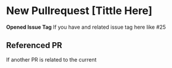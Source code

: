 # New Pullrequest [Tittle Here]

**Opened Issue Tag**
If you have and related issue tag here like #25

## Referenced PR

If another PR is related to the current
